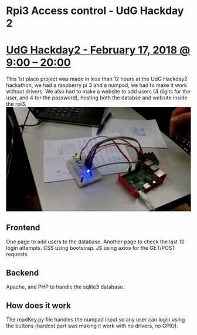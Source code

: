 # Rpi3 Access control - UdG Hackday 2
# [UdG Hackday2 - February 17, 2018 @ 9:00 – 20:00](http://hackday.udg.edu/)
This 1st place project was made in less than 12 hours at the UdG Hackday2 hackathon,
we had a raspberry pi 3 and a numpad, we had to make it work without drivers.
We also had to make a website to add users (4 digits for the user, and 4 for the password),
hosting both the databse and website inside the rpi3.
<br>
<img src="IMG-20180222-WA0004.jpg">
<br>


## Frontend
One page to add users to the database.
Another page to check the last 10 login attempts.
CSS using bootstrap. 
JS using axios for the GET/POST requests.

## Backend
Apache, and PHP to handle the sqlite3 database.

## How does it work
The readKey.py file handles the numpad input so any user can login using the buttons 
(hardest part was making it work with no drivers, no GPIO).
<br>
